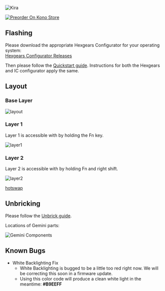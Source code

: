 ![Kira](https://cdn.shopify.com/s/files/1/1994/3097/products/Gemini_Dusk_transparent_rectangular.png?v=1541918926)

[![Preorder On Kono Store](https://i.imgur.com/nJ2COIO.png ':size=500%')](https://kono.store/products/gemini-dawn)

## Flashing

Please download the appropriate Hexgears Configurator for your operating system:  
[Hexgears Configurator Releases](https://github.com/hexgears/configurator/releases/latest)

Then please follow the [Quickstart guide](Quickstart.md). Instructions for both the Hexgears and IC configurator apply the same.

## Layout

### Base Layer
![layout](../images/GeminiDawn/layout.png "Gemini Dawn Base Layout")

### Layer 1
Layer 1 is accessible with by holding the Fn key.

![layer1](../images/GeminiDawn/layer1.png "Gemini Dawn Layer 1")

### Layer 2
Layer 2 is accessible with by holding Fn and right shift.

![layer2](../images/GeminiDawn/layer2.png "Gemini Dawn Layer 2")

[hotswap](../Hotswap.md ':include')

## Unbricking

Please follow the [Unbrick guide](BOSSA.md).

Locations of Gemini parts:

![Gemini Components](../images/GeminiDawn/unbrick.png "Gemini unbricking component locations")

## Known Bugs

- White Backlighting Fix
  - White Backlighting is bugged to be a little too red right now. We will be correcting this soon in a firmware update.
  - Using this color code will produce a clean white light in the meantime: **#B9EEFF**
